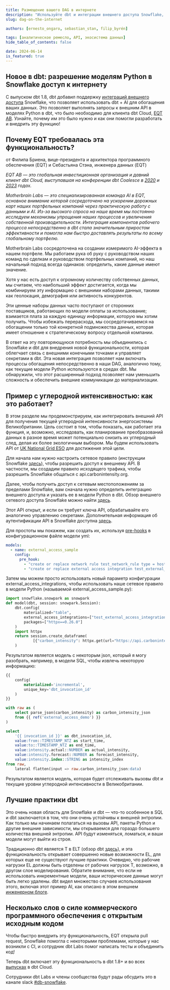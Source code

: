 ```yaml
---
title: Размещение вашего DAG в интернете
description: "Используйте dbt и интеграции внешнего доступа Snowflake, чтобы позволить моделям Python в Snowflake получить доступ к интернету."
slug: dag-on-the-internet

authors: [ernesto_ongaro, sebastian_stan, filip_byrén]

tags: [аналитическое ремесло, API, экосистема данных]
hide_table_of_contents: false

date: 2024-06-14
is_featured: true
---
```


## Новое в dbt: разрешение моделям Python в Snowflake доступ к интернету

С выпуском dbt 1.8, dbt добавил поддержку [интеграций внешнего доступа](https://docs.snowflake.com/en/developer-guide/external-network-access/external-network-access-overview) Snowflake, что позволяет использовать dbt + AI для обогащения ваших данных. Это позволяет выполнять запросы к внешним API в моделях Python в dbt, что было необходимо для клиента dbt Cloud, [EQT AB](https://eqtgroup.com/). Узнайте, почему им это было нужно и как они помогли разработать и внедрить эту функцию!

<!--truncate-->
## Почему EQT требовалась эта функциональность?
от Филипа Бриена, вице-президента и архитектора программного обеспечения (EQT) и Себастьяна Стэна, инженера данных (EQT)

_EQT AB — это глобальная инвестиционная организация и давний клиент dbt Cloud, выступавшая на конференции dbt Coalesce в [2020](https://www.getdbt.com/coalesce-2020/seven-use-cases-for-dbt) и [2023](https://www.youtube.com/watch?v=-9hIUziITtU) годах._

_Motherbrain Labs — это специализированная команда AI в EQT, основное внимание которой сосредоточено на ускорении дорожных карт наших портфельных компаний через практическую работу с данными и AI. Из-за высокого спроса на наше время мы постоянно исследуем механизмы упрощения наших процессов и увеличения собственной производительности. Интеграция компонентов рабочего процесса непосредственно в dbt стала значительным приростом эффективности и помогла нам быстро доставлять результаты по всему глобальному портфелю._

Motherbrain Labs сосредоточена на создании измеримого AI-эффекта в нашем портфеле. Мы работаем рука об руку с руководством наших команд по сделкам и руководством портфельных компаний, но наш начальный подход всегда одинаков: определить, какие данные имеют значение.

Хотя у нас есть доступ к огромному количеству собственных данных, мы считаем, что наибольший эффект достигается, когда мы комбинируем эту информацию с внешними наборами данных, такими как геолокация, демография или активность конкурентов.

Эти ценные наборы данных часто поступают от сторонних поставщиков, работающих по модели оплаты за использование; взимается плата за каждую единицу информации, которую мы хотим получить. Чтобы избежать перерасхода, мы сосредотачиваемся на обогащении только той конкретной подмножества данных, которая имеет отношение к стратегическому вопросу отдельной компании.

В ответ на эту повторяющуюся потребность мы объединились с Snowflake и dbt для внедрения новой функциональности, которая облегчает связь с внешними конечными точками и управляет секретами в dbt. Эта новая интеграция позволяет нам включать процессы обогащения непосредственно в наши DAG, аналогично тому, как текущие модели Python используются в средах dbt. Мы обнаружили, что этот расширенный подход позволяет нам уменьшить сложность и обеспечить внешние коммуникации до материализации.

## Пример с углеродной интенсивностью: как это работает?

В этом разделе мы продемонстрируем, как интегрировать внешний API для получения текущей углеродной интенсивности энергосистемы Великобритании. Цель состоит в том, чтобы показать, как работает эта функция, и, возможно, исследовать, как планирование преобразований данных в разное время может потенциально снизить их углеродный след, делая их более экологичным выбором. Мы будем использовать API от [UK National Grid ESO](https://www.nationalgrideso.com/) для достижения этой цели.

Для начала нам нужно настроить сетевое правило (инструкции Snowflake [здесь](https://docs.snowflake.com/en/user-guide/network-rules)), чтобы разрешить доступ к внешнему API. В частности, мы создадим правило исходящего трафика, чтобы разрешить Snowflake общаться с api.carbonintensity.org.

Далее, чтобы получить доступ к сетевым местоположениям за пределами Snowflake, вам сначала нужно определить интеграцию внешнего доступа и указать ее в модели Python в dbt. Обзор внешнего сетевого доступа Snowflake можно найти [здесь](https://docs.snowflake.com/en/developer-guide/external-network-access/external-network-access-overview).

Этот API открыт, и если он требует ключа API, обрабатывайте его аналогично управлению секретами. Дополнительная информация об аутентификации API в Snowflake доступна [здесь](https://docs.snowflake.com/en/user-guide/api-authentication).

Для простоты мы покажем, как создать их, используя [pre-hooks](/reference/resource-configs/pre-hook-post-hook) в конфигурационном файле модели yml:

```yml
models:
  - name: external_access_sample
    config:
      pre_hook: 
        - "create or replace network rule test_network_rule type = host_port mode = egress value_list= ('api.carbonintensity.org.uk:443');"
        - "create or replace external access integration test_external_access_integration allowed_network_rules = (test_network_rule) enabled = true;"
```

Затем мы можем просто использовать новый параметр конфигурации external_access_integrations, чтобы использовать наше сетевое правило в модели Python (называемой external_access_sample.py):

```python
import snowflake.snowpark as snowpark
def model(dbt, session: snowpark.Session):
    dbt.config(
        materialized="table",
        external_access_integrations=["test_external_access_integration"],
        packages=["httpx==0.26.0"]
    )
    import httpx
    return session.create_dataframe(
            [{"carbon_intensity": httpx.get(url="https://api.carbonintensity.org.uk/intensity").text}]
    )
```

Результатом является модель с некоторым json, который я могу разобрать, например, в модели SQL, чтобы извлечь некоторую информацию:

```sql
{{
    config(
        materialized='incremental',
        unique_key='dbt_invocation_id'
    )
}}

with raw as (
    select parse_json(carbon_intensity) as carbon_intensity_json
    from {{ ref('external_access_demo') }}
)

select
    '{{ invocation_id }}' as dbt_invocation_id,
    value:from::TIMESTAMP_NTZ as start_time,
    value:to::TIMESTAMP_NTZ as end_time,
    value:intensity.actual::NUMBER as actual_intensity,
    value:intensity.forecast::NUMBER as forecast_intensity,
    value:intensity.index::STRING as intensity_index
from raw,
    lateral flatten(input => raw.carbon_intensity_json:data)
```

Результатом является модель, которая будет отслеживать вызовы dbt и текущие уровни углеродной интенсивности в Великобритании.

<Lightbox src="/img/blog/2024-06-12-putting-your-dag-on-the-internet/image1.png" title="Предварительный просмотр в dbt Cloud IDE вывода" />

## Лучшие практики dbt

Это очень новая область для Snowflake и dbt — что-то особенное в SQL и dbt заключается в том, что они очень устойчивы к внешней энтропии. Как только мы начинаем полагаться на вызовы API, пакеты Python и другие внешние зависимости, мы открываемся для гораздо большего количества внешней энтропии. API будут изменяться, ломаться, и ваши модели могут выйти из строя.

Традиционно dbt является T в ELT (обзор dbt [здесь](https://docs.getdbt.com/terms/elt)), и эта функциональность открывает совершенно новые возможности EL, для которых еще не существуют лучшие практики. Очевидно, что рабочие нагрузки EL должны быть отделены от рабочих нагрузок T, возможно, в другом слое моделирования. Обратите внимание, что если не использовать инкрементные модели, ваши исторические данные могут быть легко удалены. dbt видел множество случаев использования этого, включая этот пример AI, как описано в этом внешнем [инженерном блоге](https://klimmy.hashnode.dev/enhancing-your-dbt-project-with-large-language-models).

## Несколько слов о силе коммерческого программного обеспечения с открытым исходным кодом

Чтобы быстро внедрить эту функциональность, EQT открыла pull request, Snowflake помогла с некоторыми проблемами, которые у нас возникли с CI, и сотрудник dbt Labs помог написать тесты и объединить код!

Теперь dbt включает эту функциональность в dbt 1.8+ и во всех [выпусках](/docs/dbt-versions/cloud-release-tracks) в dbt Cloud.

Сотрудники dbt Labs и члены сообщества будут рады обсудить это в канале slack [#db-snowflake](https://getdbt.slack.com/archives/CJN7XRF1B).